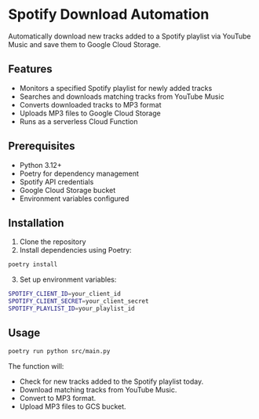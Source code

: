 # Spotify Download Automation

Automatically download new tracks added to a Spotify playlist via YouTube Music and save them to Google Cloud Storage.

## Features

- Monitors a specified Spotify playlist for newly added tracks
- Searches and downloads matching tracks from YouTube Music
- Converts downloaded tracks to MP3 format
- Uploads MP3 files to Google Cloud Storage
- Runs as a serverless Cloud Function

## Prerequisites

- Python 3.12+
- Poetry for dependency management
- Spotify API credentials
- Google Cloud Storage bucket
- Environment variables configured

## Installation

1. Clone the repository
2. Install dependencies using Poetry:

```sh
poetry install
```

3. Set up environment variables:

```sh
SPOTIFY_CLIENT_ID=your_client_id
SPOTIFY_CLIENT_SECRET=your_client_secret
SPOTIFY_PLAYLIST_ID=your_playlist_id
```

## Usage

```sh
poetry run python src/main.py
```

The function will:

- Check for new tracks added to the Spotify playlist today.
- Download matching tracks from YouTube Music.
- Convert to MP3 format.
- Upload MP3 files to GCS bucket.
